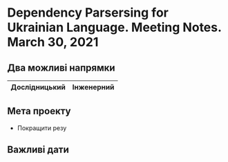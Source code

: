 # Dependency Parsersing for Ukrainian Language. Meeting Notes. March 30, 2021

## Два можливі напрямки

| Дослідницький | Інженерний |
|---|---|

## Мета проекту

* Покращити резу

## Важливі дати

 